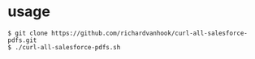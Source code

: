 # usage

    $ git clone https://github.com/richardvanhook/curl-all-salesforce-pdfs.git
    $ ./curl-all-salesforce-pdfs.sh

